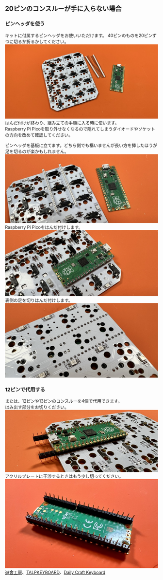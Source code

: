 ## 20ピンのコンスルーが手に入らない場合

### ピンヘッダを使う
キットに付属するピンヘッダをお使いいただけます。
40ピンのものを20ピンずつに切るか折るかしてください。  
![](img/IMG_6040.JPEG)   
はんだ付けが終わり、組み立ての手順に入る時に使います。  
Raspberry Pi Picoを取り外せなくなるので隠れてしまうダイオードやソケットの方向を改めて確認してください。  
  
ピンヘッダを基板に立てます。どちら側でも構いませんが長い方を挿したほうが足を切るのが楽かもしれません。  
![](img/IMG_6041.JPEG)   
Raspberry Pi Picoをはんだ付けします。  
![](img/IMG_6042.JPEG)   
表側の足を切りはんだ付けします。  
![](img/IMG_6044.JPEG)   
  
### 12ピンで代用する
または、12ピンや13ピンのコンスルーを4個で代用できます。    
はみ出す部分をお切りください。   
![](img/IMG_5639.jpg)  
アクリルプレートに干渉するときはもう少し切ってください。  
![](img/IMG_4937.jpg)  
[遊舎工房](https://shop.yushakobo.jp/products/31)、[TALPKEYBOARD](https://talpkeyboard.net/items/5e056626d790db16e2889233)、[Daily Craft Keyboard](https://shop.dailycraft.jp/products/conthrough)
